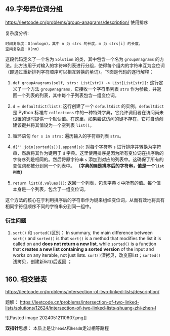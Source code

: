 ## 49.字母异位词分组 
https://leetcode.cn/problems/group-anagrams/description/
使用排序

复杂度分析:

    时间复杂度：O(nmlog⁡m)，其中 n 为 strs 的长度，m 为 strs[i] 的长度。
    空间复杂度：O(nm)



这段代码定义了一个名为 `Solution` 的类，其中包含一个名为 `groupAnagrams` 的方法。此方法用于对输入的字符串列表进行分组，使得每个组内的字符串互为变位词（即通过重新排列字符顺序可以相互转换的单词）。下面是代码的逐行解释：

1. `def groupAnagrams(self, strs: List[str]) -> List[List[str]]:` 这行定义了一个方法 `groupAnagrams`，它接收一个字符串列表 `strs` 作为参数，并返回一个列表的列表，其中每个子列表包含一组变位词。
    
2. `d = defaultdict(list)`: 这行创建了一个 `defaultdict` 的实例。`defaultdict` 是 Python 标准库 `collections` 中的一种特殊字典，它允许调用者在访问尚未设置的键时提供一个默认值。在这里，如果尝试访问的键不存在，它将自动创建该键并将其值设为一个空列表 `list()`。
    
3. 循环语句 `for s in strs:` 遍历输入的字符串列表 `strs`。
    
4. `d[''.join(sorted(s))].append(s)`: 对每个字符串 `s` 进行排序并转换为字符串，然后将其作为键用于 `d` 字典。这里使用排序是因为所有变位词在排序后的字符序列是相同的。然后将原字符串 `s` 添加到对应的列表中。这确保了所有的变位词都被分到同一个列表中。 
**（字典的`键`是排序后的字符串，值是一个`list列表`）**
    
5. `return list(d.values())`: 返回一个列表，包含字典 `d` 中所有的值。每个值本身是一个列表，包含了一组变位词。
    

这个方法的核心在于利用排序后的字符串作为键来组织变位词，从而有效地将具有相同字符但顺序不同的字符串分到同一组中。




### 衍生问题
1. `sort()` 和 `sorted()`区别：
   In summary, the main difference between `sort()` and `sorted()` is that `sort()` is a method that modifies the list it is called on and **does not return a new list**, while `sorted()` is a function that **creates a new list containing a sorted version** of the input and works on any iterable, not just lists.
   `sort()`深拷贝，改变原list；`sorted()`浅拷贝，创建新list()后返回 ；

## 160. 相交链表
https://leetcode.cn/problems/intersection-of-two-linked-lists/description/

题解：
https://leetcode.cn/problems/intersection-of-two-linked-lists/solutions/12624/intersection-of-two-linked-lists-shuang-zhi-zhen-l

![[Pasted image 20240512110607.png]]

**双指针**思想：
本质上是让`headA`和`headB`走过相等路程